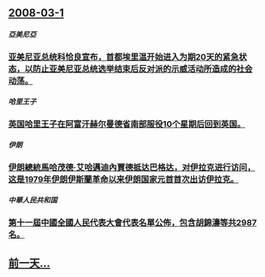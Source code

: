 ## [2008-03-1](/zh/news/2008/03/1/index.md)

##### 亞美尼亞
### [亚美尼亚总统科恰良宣布，首都埃里温开始进入为期20天的紧急状态，以防止亚美尼亚总统选举结束后反对派的示威活动所造成的社会动荡。](/zh/news/2008/03/1/亚美尼亚总统科恰良宣布-首都埃里温开始进入为期20天的紧急状态-以防止亚美尼亚总统选举结束后反对派的示威活动所造成的社会.md)
##### 哈里王子
### [英国哈里王子在阿富汗赫尔曼德省南部服役10个星期后回到英国。](/zh/news/2008/03/1/英国哈里王子在阿富汗赫尔曼德省南部服役10个星期后回到英国.md)
##### 伊朗
### [伊朗總統馬哈茂德·艾哈邁迪內賈德抵达巴格达，对伊拉克进行访问，这是1979年伊朗伊斯蘭革命以来伊朗国家元首首次出访伊拉克。](/zh/news/2008/03/1/伊朗總統馬哈茂德-艾哈邁迪內賈德抵达巴格达-对伊拉克进行访问-这是1979年伊朗伊斯蘭革命以来伊朗国家元首首次出访伊拉克.md)
##### 中華人民共和国
### [第十一屆中國全國人民代表大會代表名單公佈，包含胡錦濤等共2987名。](/zh/news/2008/03/1/第十一屆中國全國人民代表大會代表名單公佈-包含胡錦濤等共2987名.md)
## [前一天...](/zh/news/2008/02/29/index.md)

